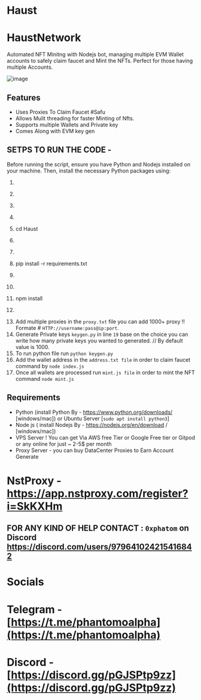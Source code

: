 # Haust
# HaustNetwork

Automated NFT Minitng with Nodejs bot, managing multiple EVM Wallet accounts to safely claim faucet and Mint the NFTs. Perfect for those having multiple Accounts.

![image](https://github.com/user-attachments/assets/4b1c0761-24c4-44a9-8fb7-de2ad3e6b546)

## Features

- Uses Proxies To Claim Faucet #Safu
- Allows Mulit threading for faster Minting of Nfts.
- Supports multiple Wallets and Private key
- Comes Along with EVM key gen

## SETPS TO RUN THE CODE -

Before running the script, ensure you have Python and Nodejs installed on your machine. Then, install the necessary Python packages using:

1. ``` git clone https://github.com/Kazuha787/Haust.git
2.  ```
3. 
4. ```
5. cd Haust
6. ```
7. ```
8. pip install -r requirements.txt
9. ```
10. ```
11.  npm install
12.  ```
13. Add multiple proxies in the `proxy.txt` file you can add 1000+ proxy !! Formate # `HTTP://username:pass@ip:port`.
14. Generate Private keys `keygen.py` in line `19` base on the choice you can write how many private keys you wanted to generated. // By default value is 1000.
15. To run python file run `python keygen.py`
16. Add the wallet address in the `address.txt file` in order to claim faucet command by `node index.js`
17. Once all wallets are processed run `mint.js file` in order to mint the NFT command `node mint.js`

## Requirements

- Python (install Python By - https://www.python.org/downloads/ [windows/mac]) or Ubuntu Server [`sudo apt install python3`]
- Node js ( install Nodejs By - https://nodejs.org/en/download / [windows/mac]) 
- VPS Server ! You can get Via AWS free Tier or Google Free tier or Gitpod or any online for just ~ 2-5$ per month
- Proxy Server - you can buy DataCenter Proxies to Earn Account Generate

# NstProxy - https://app.nstproxy.com/register?i=SkKXHm


## FOR ANY KIND OF HELP CONTACT : ` 0xphatom ` on Discord  https://discord.com/users/979641024215416842

# Socials 

# Telegram - [https://t.me/phantomoalpha](https://t.me/phantomoalpha)
# Discord - [https://discord.gg/pGJSPtp9zz](https://discord.gg/pGJSPtp9zz)

